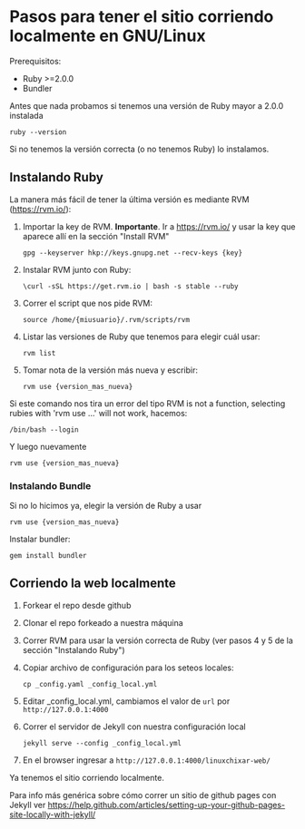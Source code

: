 # Pasos para tener el sitio corriendo localmente en GNU/Linux

Prerequisitos:
* Ruby >=2.0.0
* Bundler

Antes que nada probamos si tenemos una versión de Ruby mayor a 2.0.0 instalada

    ruby --version
    
Si no tenemos la versión correcta (o no tenemos Ruby) lo instalamos.

## Instalando Ruby
La manera más fácil de tener la última versión es mediante RVM (https://rvm.io/):

1. Importar la key de RVM. **Importante**. Ir a https://rvm.io/ y usar la key que aparece allí en la sección "Install RVM" 

    ```gpg --keyserver hkp://keys.gnupg.net --recv-keys {key}```
2. Instalar RVM junto con Ruby:

    ```\curl -sSL https://get.rvm.io | bash -s stable --ruby```

3. Correr el script que nos pide RVM:
     
     ```source /home/{miusuario}/.rvm/scripts/rvm```


4. Listar las versiones de Ruby que tenemos para elegir cuál usar:
     
    ```rvm list```

5. Tomar nota de la versión más nueva y escribir:

    ```rvm use {version_mas_nueva}```


Si este comando nos tira un error del tipo RVM is not a function, selecting rubies with 'rvm use ...' will not work, hacemos:

    /bin/bash --login
    

Y luego nuevamente 

    rvm use {version_mas_nueva}
    

### Instalando Bundle
Si no lo hicimos ya, elegir la versión de Ruby a usar

    rvm use {version_mas_nueva}
    
Instalar bundler:

    gem install bundler
    
## Corriendo la web localmente
 

1. Forkear el repo desde github

2. Clonar el repo forkeado a nuestra máquina

3. Correr RVM para usar la versión correcta de Ruby (ver pasos 4 y 5 de la sección "Instalando Ruby")

4. Copiar archivo de configuración para los seteos locales:

    ```cp _config.yaml _config_local.yml```
    
    
5. Editar _config_local.yml, cambiamos el valor de ```url``` por ```http://127.0.0.1:4000```

6. Correr el servidor de Jekyll con nuestra configuración local

    
    ```jekyll serve --config _config_local.yml```
    
    
7. En el browser ingresar a ```http://127.0.0.1:4000/linuxchixar-web/```

Ya tenemos el sitio corriendo localmente.



Para info más genérica sobre cómo correr un sitio de github pages con Jekyll ver https://help.github.com/articles/setting-up-your-github-pages-site-locally-with-jekyll/
